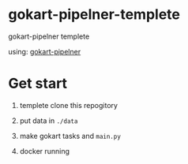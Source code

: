 # gokart-pipelner-templete
gokart-pipelner templete

using: [gokart-pipelner](https://github.com/vaaaaanquish/gokart-pipeliner)


# Get start

1. templete clone this repogitory

2. put data in `./data`

3. make gokart tasks and `main.py`

4. docker running

